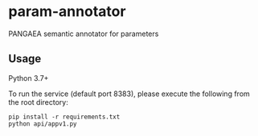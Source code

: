 # param-annotator
PANGAEA semantic annotator for parameters

## Usage
Python 3.7+

To run the service (default port 8383), please execute the following from the root directory:

```
pip install -r requirements.txt
python api/appv1.py
```

